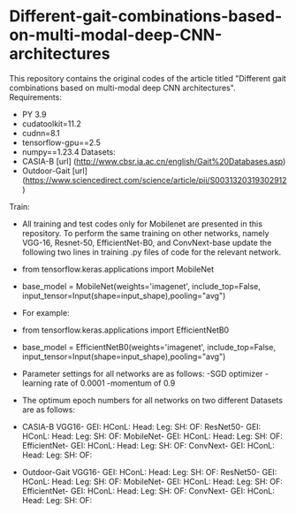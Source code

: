 # Different-gait-combinations-based-on-multi-modal-deep-CNN-architectures
This repository contains the original codes of the article titled "Different gait combinations based on multi-modal deep CNN architectures".
Requirements:
- PY 3.9
- cudatoolkit=11.2
- cudnn=8.1
- tensorflow-gpu==2.5
- numpy==1.23.4
Datasets:
- CASIA-B [url] (http://www.cbsr.ia.ac.cn/english/Gait%20Databases.asp)
- Outdoor-Gait [url] (https://www.sciencedirect.com/science/article/pii/S0031320319302912)

Train:
- All training and test codes only for Mobilenet are presented in this repository. To perform the same training on other networks, namely VGG-16, Resnet-50, EfficientNet-B0, and ConvNext-base update the following two lines in training .py files of code for the relevant network.
- from tensorflow.keras.applications import MobileNet
- base_model = MobileNet(weights='imagenet', include_top=False, input_tensor=Input(shape=input_shape),pooling="avg")

- For example:
- from tensorflow.keras.applications import EfficientNetB0
- base_model = EfficientNetB0(weights='imagenet', include_top=False, input_tensor=Input(shape=input_shape),pooling="avg")

- Parameter settings for all networks are as follows:
  -SGD optimizer
  -learning rate of 0.0001
  -momentum of 0.9
- The optimum epoch numbers for all networks on two different Datasets are as follows:
- CASIA-B
  VGG16- GEI:  	HConL:  	Head: 	 Leg:  	 SH: 	OF:
  ResNet50- GEI:  	HConL:  	Head: 	 Leg:  	 SH: 	OF:
  MobileNet- GEI:  	HConL:  	Head: 	 Leg:  	 SH: 	OF:
  EfficientNet- GEI:  	HConL:  	Head: 	 Leg:  	 SH: 	OF:
  ConvNext- GEI:  	HConL:  	Head: 	 Leg:  	 SH: 	OF:
- Outdoor-Gait
  VGG16- GEI:  	HConL:  	Head: 	 Leg:  	 SH: 	OF:
  ResNet50- GEI:  	HConL:  	Head: 	 Leg:  	 SH: 	OF:
  MobileNet- GEI:  	HConL:  	Head: 	 Leg:  	 SH: 	OF:
  EfficientNet- GEI:  	HConL:  	Head: 	 Leg:  	 SH: 	OF:
  ConvNext- GEI:  	HConL:  	Head: 	 Leg:  	 SH: 	OF:

